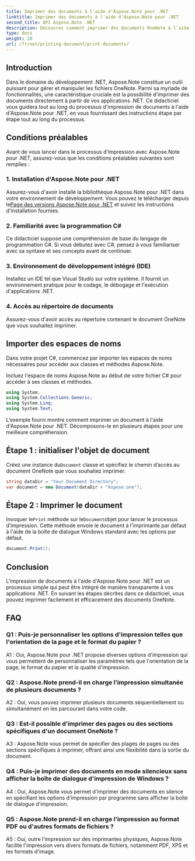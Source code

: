 ```yaml
---
title: Imprimer des documents à l'aide d'Aspose.Note pour .NET
linktitle: Imprimer des documents à l'aide d'Aspose.Note pour .NET
second_title: API Aspose.Note .NET
description: Découvrez comment imprimer des documents OneNote à l’aide d’Aspose.Note pour .NET. Guide étape par étape pour une intégration transparente dans vos applications .NET.
type: docs
weight: 10
url: /fr/net/printing-document/print-documents/
---
```

## Introduction

Dans le domaine du développement .NET, Aspose.Note constitue un outil puissant pour gérer et manipuler les fichiers OneNote. Parmi sa myriade de fonctionnalités, une caractéristique cruciale est la possibilité d'imprimer des documents directement à partir de vos applications .NET. Ce didacticiel vous guidera tout au long du processus d'impression de documents à l'aide d'Aspose.Note pour .NET, en vous fournissant des instructions étape par étape tout au long du processus.

## Conditions préalables

Avant de vous lancer dans le processus d'impression avec Aspose.Note pour .NET, assurez-vous que les conditions préalables suivantes sont remplies :

### 1. Installation d'Aspose.Note pour .NET

 Assurez-vous d'avoir installé la bibliothèque Aspose.Note pour .NET dans votre environnement de développement. Vous pouvez le télécharger depuis le[Page des versions Aspose.Note pour .NET](https://releases.aspose.com/note/net/) et suivez les instructions d'installation fournies.

### 2. Familiarité avec la programmation C#

Ce didacticiel suppose une compréhension de base du langage de programmation C#. Si vous débutez avec C#, pensez à vous familiariser avec sa syntaxe et ses concepts avant de continuer.

### 3. Environnement de développement intégré (IDE)

Installez un IDE tel que Visual Studio sur votre système. Il fournit un environnement pratique pour le codage, le débogage et l'exécution d'applications .NET.

### 4. Accès au répertoire de documents

Assurez-vous d'avoir accès au répertoire contenant le document OneNote que vous souhaitez imprimer.

## Importer des espaces de noms

Dans votre projet C#, commencez par importer les espaces de noms nécessaires pour accéder aux classes et méthodes Aspose.Note.

Incluez l'espace de noms Aspose.Note au début de votre fichier C# pour accéder à ses classes et méthodes.

```csharp
using System;
using System.Collections.Generic;
using System.Linq;
using System.Text;
```

L'exemple fourni montre comment imprimer un document à l'aide d'Aspose.Note pour .NET. Décomposons-le en plusieurs étapes pour une meilleure compréhension.

## Étape 1 : initialiser l'objet de document

 Créez une instance du`Document` classe et spécifiez le chemin d’accès au document OneNote que vous souhaitez imprimer.

```csharp
string dataDir = "Your Document Directory";
var document = new Document(dataDir + "Aspose.one");
```

## Étape 2 : Imprimer le document

 Invoquer le`Print` méthode sur le`Document`objet pour lancer le processus d’impression. Cette méthode envoie le document à l'imprimante par défaut à l'aide de la boîte de dialogue Windows standard avec les options par défaut.

```csharp
document.Print();
```

## Conclusion

L'impression de documents à l'aide d'Aspose.Note pour .NET est un processus simple qui peut être intégré de manière transparente à vos applications .NET. En suivant les étapes décrites dans ce didacticiel, vous pouvez imprimer facilement et efficacement des documents OneNote.

## FAQ

### Q1 : Puis-je personnaliser les options d'impression telles que l'orientation de la page et le format du papier ?

A1 : Oui, Aspose.Note pour .NET propose diverses options d'impression qui vous permettent de personnaliser les paramètres tels que l'orientation de la page, le format du papier et la qualité d'impression.

### Q2 : Aspose.Note prend-il en charge l’impression simultanée de plusieurs documents ?

A2 : Oui, vous pouvez imprimer plusieurs documents séquentiellement ou simultanément en les parcourant dans votre code.

### Q3 : Est-il possible d'imprimer des pages ou des sections spécifiques d'un document OneNote ?

A3 : Aspose.Note vous permet de spécifier des plages de pages ou des sections spécifiques à imprimer, offrant ainsi une flexibilité dans la sortie du document.

### Q4 : Puis-je imprimer des documents en mode silencieux sans afficher la boîte de dialogue d'impression de Windows ?

A4 : Oui, Aspose.Note vous permet d'imprimer des documents en silence en spécifiant les options d'impression par programme sans afficher la boîte de dialogue d'impression.

### Q5 : Aspose.Note prend-il en charge l'impression au format PDF ou d'autres formats de fichiers ?

A5 : Oui, outre l'impression sur des imprimantes physiques, Aspose.Note facilite l'impression vers divers formats de fichiers, notamment PDF, XPS et les formats d'image.
